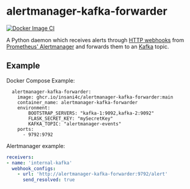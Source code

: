 # alertmanager-kafka-forwarder

[![Docker Image CI](https://github.com/insani4c/alertmanager-kafka-forwarder/actions/workflows/docker-image.yml/badge.svg)](https://github.com/insani4c/alertmanager-kafka-forwarder/actions/workflows/docker-image.yml)

A Python daemon which receives alerts through [HTTP webhooks](https://prometheus.io/docs/alerting/configuration/#webhook-receiver-%3Cwebhook_config%3E) from [Prometheus' Alertmanager](https://github.com/prometheus/alertmanager) and forwards them to an [Kafka](https://kafka.apache.org/) topic.

## Example

Docker Compose Example:

```docker
  alertmanager-kafka-forwarder: 
    image: ghcr.io/insani4c/alertmanager-kafka-forwarder:main
    container_name: alertmanager-kafka-forwarder
    environment:
        BOOTSTRAP_SERVERS: "kafka-1:9092,kafka-2:9092"
        FLASK_SECRET_KEY: "mySecretKey"
        KAFKA_TOPIC: "alertmanager-events"
    ports:
      - 9792:9792

```

Alertmanager example:

```yaml
receivers:
- name: 'internal-kafka'
  webhook_configs:
    - url: 'http://alertmanager-kafka-forwarder:9792/alert'
      send_resolved: true
```
